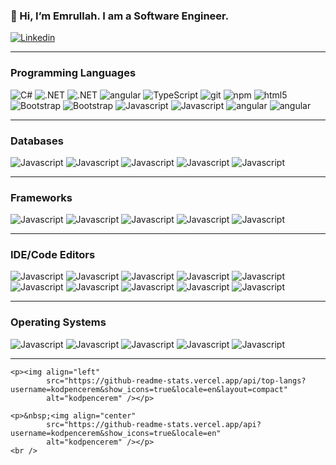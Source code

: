  <h3>👋 Hi, I’m Emrullah. I am a Software Engineer. </h3>
    <p>
        <a href="https://www.linkedin.com/in/kodpencerem/" target="_blank">
            <img alt="Linkedin"
                src="https://img.shields.io/badge/Linkedin-%230077B5.svg?logo=linkedin&logoColor=white" />
        </a>
    </p>
    <hr>
    <h3>Programming Languages</h3>
    <p>
        <img alt="C#" src="https://img.shields.io/badge/C%23-239120?style=flat-square&logo=c-sharp&logoColor=white" />
        <img alt=".NET" src="https://img.shields.io/badge/.NET-5C2D91?style=flat-square&logo=.net&logoColor=white" />
        <img alt=".NET" src="https://img.shields.io/badge/WebAssembly-654FF0?logo=webassembly&logoColor=fff" />
        <img alt="angular"
            src="https://img.shields.io/badge/-Angular-DD0031?style=flat-square&logo=angular&logoColor=white" />
        <img alt="TypeScript"
            src="https://img.shields.io/badge/-TypeScript-007ACC?style=flat-square&logo=typescript&logoColor=white" />
        <img alt="git" src="https://img.shields.io/badge/-Git-F05032?style=flat-square&logo=git&logoColor=white" />
        <img alt="npm" src="https://img.shields.io/badge/-NPM-CB3837?style=flat-square&logo=npm&logoColor=white" />
        <img alt="html5"
            src="https://img.shields.io/badge/-HTML5-E34F26?style=flat-square&logo=html5&logoColor=white" />
        <img alt="Bootstrap"
            src="https://img.shields.io/badge/Bootstrap-563D7C?style=flat-square&logo=bootstrap&logoColor=white" />
        <img alt="Bootstrap"
            src="https://img.shields.io/badge/jQuery-0769AD?style=flat-square&logo=jquery&logoColor=white" />
        <img alt="Javascript"
            src="https://img.shields.io/badge/JavaScript-F7DF1E?style=flat-square&logo=javascript&logoColor=black" />
        <img alt="Javascript"
            src="https://img.shields.io/badge/react-%2320232a.svg?style=flat-square&logo=react&logoColor=%2361DAFB" />
        <img alt="angular" src="https://img.shields.io/badge/Go-%2300ADD8.svg?&logo=go&logoColor=white" />
        <img alt="angular" src="https://img.shields.io/badge/Python-3776AB?logo=python&logoColor=fff" />
    </p>
    <hr>
    <h3>Databases</h3>
    <p>
        <img alt="Javascript"
            src="https://img.shields.io/badge/Microsoft_SQL_Server-CC2927?style=flat-square&logo=microsoft-sql-server&logoColor=white" />
        <img alt="Javascript"
            src="https://img.shields.io/badge/PostgreSQL-316192?style=flat-square&logo=postgresql&logoColor=white" />
        <img alt="Javascript"
            src="https://img.shields.io/badge/MongoDB-%234ea94b.svg?style=flat-square&logo=mongodb&logoColor=white" />
        <img alt="Javascript" src="https://img.shields.io/badge/Oracle-F80000?logo=oracle&logoColor=fff" />
        <img alt="Javascript" src="https://img.shields.io/badge/SQLite-%2307405e.svg?logo=sqlite&logoColor=white" />
    </p>
    <hr>
    <h3>Frameworks</h3>
    <p>
        <img alt="Javascript" src="https://img.shields.io/badge/.NET-512BD4?logo=dotnet&logoColor=fff" />
        <img alt="Javascript" src="https://img.shields.io/badge/Angular-%23DD0031.svg?logo=angular&logoColor=white" />
        <img alt="Javascript"
            src="https://img.shields.io/badge/Tailwind%20CSS-%2338B2AC.svg?logo=tailwind-css&logoColor=white" />
        <img alt="Javascript" src="https://img.shields.io/badge/Vue.js-4FC08D?logo=vuedotjs&logoColor=fff" />
        <img alt="Javascript" src="https://img.shields.io/badge/Yarn-2C8EBB?logo=yarn&logoColor=fff" />
    </p>
    <hr>
    <h3>IDE/Code Editors</h3>
    <p>
        <img alt="Javascript"
            src="https://img.shields.io/badge/Visual%20Studio-5C2D91.svg?&logo=visual-studio&logoColor=white" />
        <img alt="Javascript"
            src="https://img.shields.io/badge/Visual%20Studio%20Code-0078d7.svg?logo=visual-studio-code&logoColor=white" />
        <img alt="Javascript" src="https://img.shields.io/badge/CodePen-white?&logo=codepen&logoColor=black" />
        <img alt="Javascript" src="https://img.shields.io/badge/Eclipse-FE7A16.svg?logo=Eclipse&logoColor=white" />
        <img alt="Javascript"
            src="https://img.shields.io/badge/IntelliJIDEA-000000.svg?logo=intellij-idea&logoColor=white" />
        <img alt="Javascript"
            src="https://img.shields.io/badge/NetBeans%20IDE-1B6AC6.svg?logo=apache-netbeans-ide&logoColor=white" />
        <img alt="Javascript"
            src="https://img.shields.io/badge/Notepad++-90E59A.svg?&logo=notepad%2b%2b&logoColor=black" />
        <img alt="Javascript"
            src="https://img.shields.io/badge/PyCharm-143?logo=pycharm&logoColor=black&color=black&labelColor=green" />
        <img alt="Javascript" src="https://img.shields.io/badge/Python%20IDLE-3776AB?logo=python&logoColor=fff" />
        <img alt="Javascript"
            src="https://img.shields.io/badge/Sublime%20Text-%23575757.svg?logo=sublime-text&logoColor=important" />
    </p>
    <hr>
    <h3>Operating Systems</h3>
    <p>
        <img alt="Javascript" src="https://img.shields.io/badge/Kali%20Linux-557C94?logo=kalilinux&logoColor=fff" />
        <img alt="Javascript" src="https://img.shields.io/badge/Linux-FCC624?logo=linux&logoColor=black" />
        <img alt="Javascript" src="https://img.shields.io/badge/Ubuntu-E95420?logo=ubuntu&logoColor=white" />
        <img alt="Javascript" src="https://img.shields.io/badge/Windows-0078D6?logo=windows&logoColor=white" />
        <img alt="Javascript" src="https://img.shields.io/badge/Windows_Server-0078D6?logo=windows" />
    </p>
    <hr>
       
    <p><img align="left"
            src="https://github-readme-stats.vercel.app/api/top-langs?username=kodpencerem&show_icons=true&locale=en&layout=compact"
            alt="kodpencerem" /></p>

    <p>&nbsp;<img align="center"
            src="https://github-readme-stats.vercel.app/api?username=kodpencerem&show_icons=true&locale=en"
            alt="kodpencerem" /></p>
    <br />
